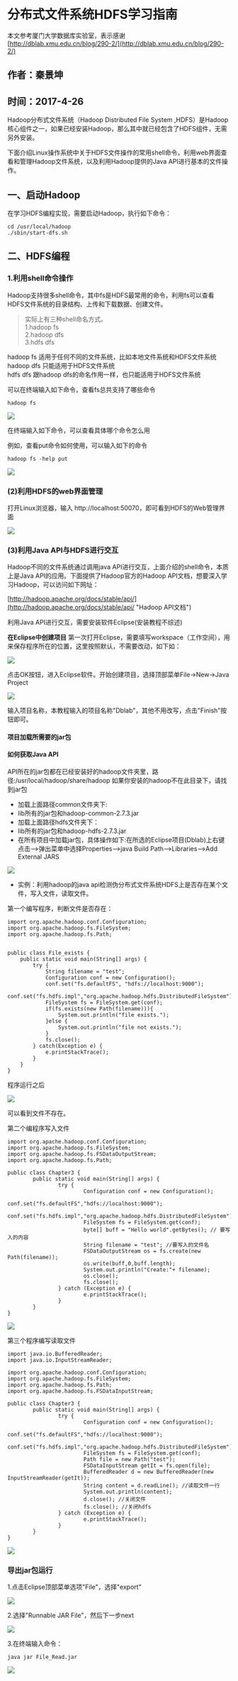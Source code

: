 # 分布式文件系统HDFS学习指南 #

本文参考厦门大学数据库实验室，表示感谢 [http://dblab.xmu.edu.cn/blog/290-2/](http://dblab.xmu.edu.cn/blog/290-2/)

## 作者：秦景坤 ##
## 时间：2017-4-26 ##
Hadoop分布式文件系统（Hadoop Distributed File System ,HDFS）是Hadoop核心组件之一，如果已经安装Hadoop，那么其中就已经包含了HDFS组件，无需另外安装。

下面介绍Linux操作系统中关于HDFS文件操作的常用shell命令，利用web界面查看和管理Hadoop文件系统，以及利用Hadoop提供的Java API进行基本的文件操作。

## 一、启动Hadoop ##

在学习HDFS编程实现，需要启动Hadoop，执行如下命令：

	cd /usr/local/hadoop
	./sbin/start-dfs.sh

## 二、HDFS编程 ##

### 1.利用shell命令操作 ###

Hadoop支持很多shell命令，其中fs是HDFS最常用的命令，利用fs可以查看HDFS文件系统的目录结构、上传和下载数据、创建文件。

> 实际上有三种shell命名方式。  
> 1.hadoop fs  
> 2.hadoop dfs  
> 3.hdfs dfs  

hadoop fs 适用于任何不同的文件系统，比如本地文件系统和HDFS文件系统   
hadoop dfs 只能适用于HDFS文件系统  
hdfs dfs 跟hadoop dfs的命名作用一样，也只能适用于HDFS文件系统

可以在终端输入如下命令，查看fs总共支持了哪些命令

	hadoop fs

![](http://i.imgur.com/aYarGwv.png)

在终端输入如下命令，可以查看具体哪个命令怎么用  

例如，查看put命令如何使用，可以输入如下的命令

	hadoop fs -help put
	
![](http://i.imgur.com/hKfQkAC.png)

### (2)利用HDFS的web界面管理 ###

打开Linux浏览器，输入 http://localhost:50070，即可看到HDFS的Web管理界面

![](http://i.imgur.com/2uvavaF.png)

### (3)利用Java API与HDFS进行交互 ###

Hadoop不同的文件系统通过调用java API进行交互，上面介绍的shell命令，本质上是Java API的应用。下面提供了Hadoop官方的Hadoop API文档，想要深入学习Hadoop，可以访问如下网址：

[http://hadoop.apache.org/docs/stable/api/](http://hadoop.apache.org/docs/stable/api/ "Hadoop API文档")

利用Java API进行交互，需要安装软件Eclipse(安装教程不综述)

**在Eclipse中创建项目**
第一次打开Eclipse，需要填写workspace（工作空间），用来保存程序所在的位置，这里按照默认，不需要改动，如下如：

![](http://i.imgur.com/byMM0M3.png)

点击OK按钮，进入Eclipse软件。开始创建项目，选择顶部菜单File->New->Java Project

![](http://i.imgur.com/fHMjzfE.png)

输入项目名称，本教程输入的项目名称"Dblab"，其他不用改写，点击"Finish"按钮即可。


#### 项目加载所需要的jar包 ####

#### 如何获取Java API ####
API所在的jar包都在已经安装好的hadoop文件夹里，路径:/usr/local/hadoop/share/hadoop 如果你安装的hadoop不在此目录下，请找到jar包

* 加载上面路径common文件夹下:  
* lib所有的jar包和hadoop-common-2.7.3.jar  
* 加载上面路径hdfs文件夹下：  
* lib所有的jar包和hadoop-hdfs-2.7.3.jar   
* 在所有项目中加载jar包，具体操作如下:在所选的Eclipse项目(Dblab)上右键点击-->弹出菜单中选择Properties-->java Build Path-->Libraries-->Add External JARS

![](http://i.imgur.com/5j36kHC.png)

* 实例：利用hadoop的java api检测伪分布式文件系统HDFS上是否存在某个文件，写入文件，读取文件。

第一个编写程序，判断文件是否存在：

	import org.apache.hadoop.conf.Configuration;
	import org.apache.hadoop.fs.FileSystem;
	import org.apache.hadoop.fs.Path;
	
	
	public class File_exists {
		public static void main(String[] args) {
			try {
				String filename = "test";
				Configuration conf = new Configuration();
				conf.set("fs.defaultFS", "hdfs://localhost:9000");
				conf.set("fs.hdfs.impl","org.apache.hadoop.hdfs.DistributedFileSystem");
				FileSystem fs = FileSystem.get(conf);
				if(fs.exists(new Path(filename))){
					System.out.println("file exists.");
				}else {
					System.out.println("file not exists.");
				}
				fs.close();
			} catch(Exception e) {
				e.printStackTrace();
			}
		}
	}

程序运行之后

![](http://i.imgur.com/PUYD1tJ.png)

可以看到文件不存在。

第二个编程序写入文件

	import org.apache.hadoop.conf.Configuration;  
	import org.apache.hadoop.fs.FileSystem;
	import org.apache.hadoop.fs.FSDataOutputStream;
	import org.apache.hadoop.fs.Path;
	 
	public class Chapter3 {    
	        public static void main(String[] args) { 
	                try {
	                        Configuration conf = new Configuration();  
	                        conf.set("fs.defaultFS","hdfs://localhost:9000");
	                        conf.set("fs.hdfs.impl","org.apache.hadoop.hdfs.DistributedFileSystem");
	                        FileSystem fs = FileSystem.get(conf);
	                        byte[] buff = "Hello world".getBytes(); // 要写入的内容
	                        String filename = "test"; //要写入的文件名
	                        FSDataOutputStream os = fs.create(new Path(filename));
	                        os.write(buff,0,buff.length);
	                        System.out.println("Create:"+ filename);
	                        os.close();
	                        fs.close();
	                } catch (Exception e) {  
	                        e.printStackTrace();  
	                }  
	        }  
	}
	
![](http://i.imgur.com/9Yhhp11.png)

第三个程序编写读取文件

	import java.io.BufferedReader;
	import java.io.InputStreamReader;
	 
	import org.apache.hadoop.conf.Configuration;
	import org.apache.hadoop.fs.FileSystem;
	import org.apache.hadoop.fs.Path;
	import org.apache.hadoop.fs.FSDataInputStream;
	 
	public class Chapter3 {
	        public static void main(String[] args) {
	                try {
	                        Configuration conf = new Configuration();
	                        conf.set("fs.defaultFS","hdfs://localhost:9000");
	                        conf.set("fs.hdfs.impl","org.apache.hadoop.hdfs.DistributedFileSystem");
	                        FileSystem fs = FileSystem.get(conf);
	                        Path file = new Path("test"); 
	                        FSDataInputStream getIt = fs.open(file);
	                        BufferedReader d = new BufferedReader(new InputStreamReader(getIt));
	                        String content = d.readLine(); //读取文件一行
	                        System.out.println(content);
	                        d.close(); //关闭文件
	                        fs.close(); //关闭hdfs
	                } catch (Exception e) {
	                        e.printStackTrace();
	                }
	        }
	}


![](http://i.imgur.com/qT6Vu4Q.png)


### 导出jar包运行 ###

1.点击Eclipse顶部菜单选项"File"，选择"export"

![](http://i.imgur.com/q3039cc.png)

2.选择"Runnable JAR File"，然后下一步next

![](http://i.imgur.com/05MgiP3.png)

3.在终端输入命令：

	java jar File_Read.jar

![](http://i.imgur.com/sb5UbeB.png)

